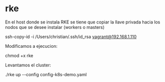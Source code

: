 # rke


En el host donde se instala RKE se tiene que copiar la llave privada hacia los nodos que se desee instalar (workers o masters)


ssh-copy-id -i /Users/christian/.ssh/id_rsa  vagrant@192.168.1.110


Modificamos a ejecucion:


chmod +x rke 


Levantamos el cluster:


./rke up --config  config-k8s-demo.yaml  

